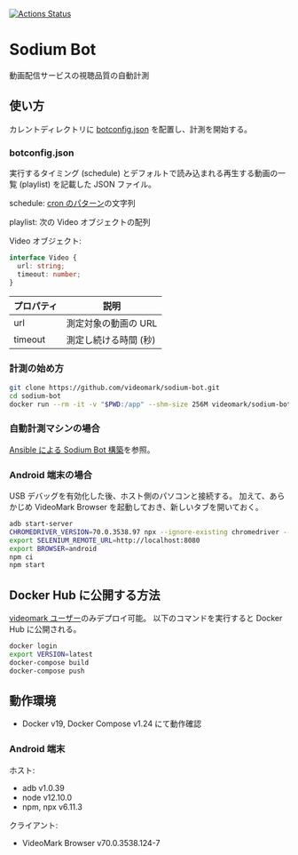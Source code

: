 [![Actions Status](https://github.com/videomark/sodium-bot/workflows/docker/badge.svg)](https://github.com/videomark/sodium-bot/actions)

# Sodium Bot

動画配信サービスの視聴品質の自動計測

## 使い方

カレントディレクトリに [botconfig.json](botconfig.json) を配置し、計測を開始する。

### botconfig.json

実行するタイミング (schedule) とデフォルトで読み込まれる再生する動画の一覧 (playlist) を記載した JSON ファイル。

schedule:
[cron のパターン](https://www.npmjs.com/package/cron#available-cron-patterns)の文字列

playlist:
次の Video オブジェクトの配列

Video オブジェクト:

```ts
interface Video {
  url: string;
  timeout: number;
}
```

| プロパティ | 説明                  |
| ---------- | --------------------- |
| url        | 測定対象の動画の URL  |
| timeout    | 測定し続ける時間 (秒) |

### 計測の始め方

```sh
git clone https://github.com/videomark/sodium-bot.git
cd sodium-bot
docker run --rm -it -v "$PWD:/app" --shm-size 256M videomark/sodium-bot:latest start --session-id=sodium
```

### 自動計測マシンの場合

[Ansible による Sodium Bot 構築](ansible/README.md)を参照。

### Android 端末の場合

USB デバッグを有効化した後、ホスト側のパソコンと接続する。
加えて、あらかじめ VideoMark Browser を起動しておき、新しいタブを開いておく。

```sh
adb start-server
CHROMEDRIVER_VERSION=70.0.3538.97 npx --ignore-existing chromedriver --port=8080 &
export SELENIUM_REMOTE_URL=http://localhost:8080
export BROWSER=android
npm ci
npm start
```

## Docker Hub に公開する方法

[videomark ユーザー](https://hub.docker.com/u/videomark)のみデプロイ可能。
以下のコマンドを実行すると Docker Hub に公開される。

```sh
docker login
export VERSION=latest
docker-compose build
docker-compose push
```

## 動作環境

- Docker v19, Docker Compose v1.24 にて動作確認

### Android 端末

ホスト:

- adb v1.0.39
- node v12.10.0
- npm, npx v6.11.3

クライアント:

- VideoMark Browser v70.0.3538.124-7
